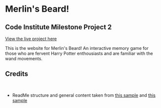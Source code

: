 # __Merlin's Beard!__

## Code Institute Milestone Project 2

<a href = "" rel="nofollow"> View the live project here</a>

This is the website for Merlin's Beard! An interactive memory game for those who are fervent Harry Potter enthousiasts and are familiar with the wand movements.




## Credits

<br>

* ReadMe structure and general content taken from [this sample](https://github.com/Code-Institute-Solutions/SampleREADME#user-experience-ux "readme1 credits") and [this sample](https://github.com/Code-Institute-Solutions/readme-template "readme2 credits")
